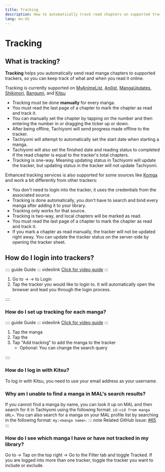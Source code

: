 ```yaml
---
title: Tracking
description: How to automatically track read chapters on supported trackers
lang: en-US
---
```

# Tracking

## What is tracking?

**Tracking** helps you automatically send read manga chapters to supported trackers, so you can keep track of what and when you read it online.

Tracking is currently supported on [MyAnimeList](https://myanimelist.net), [Anilist](https://anilist.co), [MangaUpdates](https://mangaupdates.com), [Shikimori](https://shikimori.one), [Bangumi](https://bangumi.tv/), and [Kitsu](https://kitsu.io)

- Tracking must be done **manually** for every manga.
- You must read the last page of a chapter to mark the chapter as read and track it.
- You can manually set the chapter by tapping on the number and then entering the number in or dragging the ticker up or down.
- After being offline, Tachiyomi will send progress made offline to the tracker.
- Tachiyomi will attempt to automatically set the start date when starting a manga.
- Tachiyomi will also set the finished date and reading status to completed if the read chapter is equal to the tracker's total chapters.
- Tracking is one-way. Meaning updating status in Tachiyomi will update the tracker, but updating status in the tracker will not update Tachiyomi.

Enhanced tracking services is also supported for some sources like [Komga](https://komga.org) and work a bit differently from other trackers:

- You don't need to login into the tracker, it uses the credentials from the associated source.
- Tracking is done automatically, you don't have to search and bind every manga after adding it to your library.
- Tracking only works for that source.
- Tracking is two-way, and local chapters will be marked as read.
- You must read the last page of a chapter to mark the chapter as read and track it.
- If you mark a chapter as read manually, the tracker will not be updated right away. You can update the tracker status on the server-side by opening the tracker sheet.

## How do I login into trackers? <MaterialIcon icon="sync" />

:::: guide Guide
::: videolink
[<MaterialIcon icon="videocam"/> Click for video guide](/assets/guides_login-to-tracker.webm)
:::

1. Go to <NavigationText item="more"/> → <NavigationText item="settings"/> → <NavigationText item="settings_tracking"/> to Login
2. Tap the tracker you would like to login to. It will automatically open the browser and lead you through the login process.

::::

### How do I set up tracking for each manga?

:::: guide Guide
::: videolink
[<MaterialIcon icon="videocam"/> Click for video guide](/assets/guides_add-to-tracker.webm)
:::

1. Tap the manga
2. Tap the <MaterialIcon icon="sync" />
3. Tap "Add tracking" to add the manga to the tracker
    <ul>
        <li>Optional: You can change the search query</li>
    </ul>

::::

### How do I log in with Kitsu?

To log in with Kitsu, you need to use your email address as your username.

### Why am I unable to find a manga in MAL's search results?

If you cannot find a manga by name, you can look it up on MAL and then search for it in Tachiyomi using the following format: `id:<id from manga URL>`. You can also search for a manga on your MAL profile list by searching in the following format: `my:<manga name>`.
::: note
Related GitHub issue: [#65](https://github.com/tachiyomiorg/tachiyomi/issues/65)
:::

### How do I see which manga I have or have not tracked in my library?

Go to <NavigationText item="library"/> → Tap <NavigationText item="filter"/> on the top right → Go to the Filter tab and toggle Tracked. If you are logged into more than one tracker, toggle the tracker you want to include or exclude.

